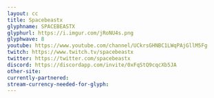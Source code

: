 ```yaml
---
layout: cc
title: Spacebeastx
glyphname: SPACEBEASTX
glyphurl: https://i.imgur.com/jRoNU4s.png
glyphwave: 8
youtube: https://www.youtube.com/channel/UCkrsGHNBC1LWqPAjGllM5Fg
twitch: https://www.twitch.tv/spacebeastx
twitter: https://twitter.com/spacebeastx
discord: https://discordapp.com/invite/0xFqStQ9cqcXb5JA
other-site: 
currently-partnered: 
stream-currency-needed-for-glyph: 
---
```


